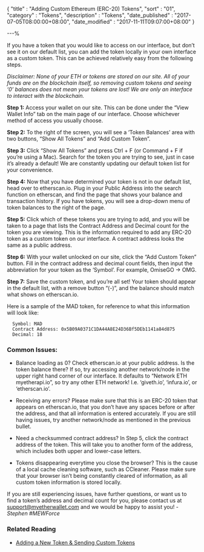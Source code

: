 {
"title"       : "Adding Custom Ethereum (ERC-20) Tokens",
"sort"        : "01",
"category"    : "Tokens",
"description" : "Tokens",
"date_published" : "2017-07-05T08:00:00+08:00",
"date_modified"  : "2017-11-11T09:07:00+08:00"
}

---%

  If you have a token that you would like to access on our interface, but don’t see it on our default list, you can add the token locally in your own interface as a custom token. This can be achieved relatively easy from the following steps.  

  *Disclaimer: None of your ETH or tokens are stored on our site. All of your funds are on the blockchain itself, so removing custom tokens and seeing ‘0’ balances does not mean your tokens are lost! We are only an interface to interact with the blockchain.*  

  __Step 1:__ Access your wallet on our site. This can be done under the “View Wallet Info” tab on the main page of our interface. Choose whichever method of access you usually choose.

  __Step 2:__ To the right of the screen, you will see a ‘Token Balances’ area with two buttons, “Show All Tokens” and “Add Custom Token”.

  __Step 3:__ Click “Show All Tokens” and press Ctrl + F (or Command + F if you’re using a Mac). Search for the token you are trying to see, just in case it’s already a default! We are constantly updating our default token list for your convenience.

  __Step 4:__ Now that you have determined your token is not in our default list, head over to etherscan.io. Plug in your Public Address into the search function on etherscan, and find the page that shows your balance and transaction history. If you have tokens, you will see a drop-down menu of token balances to the right of the page.

  __Step 5:__ Click which of these tokens you are trying to add, and you will be taken to a page that lists the Contract Address and Decimal count for the token you are viewing. This is the information required to add any ERC-20 token as a custom token on our interface. A contract address looks the same as a public address.

  __Step 6:__ With your wallet unlocked on our site, click the “Add Custom Token” button. Fill in the contract address and decimal count fields, then input the abbreviation for your token as the ‘Symbol’. For example, OmiseGO -> OMG.

  __Step 7:__ Save the custom token, and you’re all set! Your token should appear in the default list, with a remove button “(-)”, and the balance should match what shows on etherscan.io.

  Here is a sample of the MAD token, for reference to what this information will look like:
  ```
    Symbol: MAD
    Contract Address: 0x5B09A0371C1DA44A8E24D36Bf5DEb1141a84d875
    Decimal: 18

  ```  

### Common Issues:
  * Balance loading as 0? Check etherscan.io at your public address. Is the token balance there? If so, try accessing another network/node in the upper right hand corner of our interface. It defaults to “Network ETH myetherapi.io”, so try any other ETH network! I.e. ‘giveth.io’, ‘infura.io’, or ‘etherscan.io’.

  * Receiving any errors? Please make sure that this is an ERC-20 token that appears on etherscan.io, that you don’t have any spaces before or after the address, and that all information is entered accurately. If you are still having issues, try another network/node as mentioned in the previous bullet.

  * Need a checksummed contract address? In Step 5, click the contract address of the token. This will take you to another form of the address, which includes both upper and lower-case letters.

  * Tokens disappearing everytime you close the browser? This is the cause of a local cache cleaning software, such as CCleaner. Please make sure that your browser isn’t being constantly cleared of information, as all custom token information is stored locally.

If you are still experiencing issues, have further questions, or want us to find a token’s address and decimal count for you, please contact us at [support@myetherwallet.com](mailto:support@myetherwallet.com) and we would be happy to assist you!
*-Stephen #MEWForce*


### Related Reading
- [Adding a New Token & Sending Custom Tokens]({{https://myetherwallet.github.io/knowledge-base/send/adding-new-token-and-sending-custom-tokens.html)
